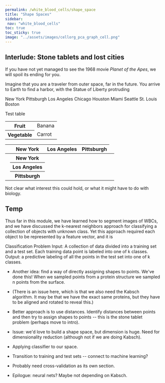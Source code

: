 ```yaml
---
permalink: /white_blood_cells/shape_space
title: "Shape Spaces"
sidebar:
 nav: "white_blood_cells"
toc: true
toc_sticky: true
image: "../assets/images/cellorg_pca_graph_cell.png"
---
```


## Interlude: Stone tablets and lost cities

If you have not yet managed to see the 1968 movie *Planet of the Apes*, we will spoil its ending for you.

Imagine that you are a traveler from outer space, far in the future. You arrive to Earth to find a harbor, with the Statue of Liberty protruding

New York
Pittsburgh
Los Angeles
Chicago
Houston
Miami
Seattle
St. Louis
Boston

Test table

<table>
  <tr>
    <th>Fruit</th>
    <td>Banana</td>
  </tr>
  <tr>
    <th>Vegetable</th>
    <td>Carrot</td>
  </tr>
</table>

| | New York | Los Angeles | Pittsburgh |
| :----: | :----: | :----: | :----: |
| <th> New York </th> | | | |
| <th> Los Angeles </th> | | | |
| <th> Pittsburgh </th> | | | |

Not clear what interest this could hold, or what it might have to do with biology.



## Temp

Thus far in this module, we have learned how to segment images of WBCs, and we have discussed the k-nearest neighbors approach for classifying a collection of objects with unknown class. Yet this approach required each object to be represented by a feature vector, and it is

Classification Problem
Input: A collection of data divided into a training set and a test set. Each training data point is labeled into one of k classes.
Output: a predictive labeling of all the points in the test set into one of k classes.


* Another idea: find a way of directly assigning shapes to points. We've done this! When we sampled points from a protein structure we sampled n points from the surface.

* (There is an issue here, which is that we also need the Kabsch algorithm. It may be that we have the exact same proteins, but they have to be aligned and rotated to reveal this.)

* Better approach is to use distances. Identify distances between points and then try to assign shapes to points -- this is the stone tablet problem (perhaps move to intro).

* Issue: we'd love to build a shape space, but dimension is huge. Need for dimensionality reduction (although not if we are doing Kabsch).

* Applying classifier to our space.

* Transition to training and test sets -- connect to machine learning?

* Probably need cross-validation as its own section.

* Epilogue: neural nets? Maybe not depending on Kabsch.
